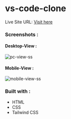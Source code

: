 # vs-code-clone 

Live Site URL: [Visit here  ]()

### Screenshots :

#### Desktop-View :

![pc-view-ss]()


#### Mobile-View :

![mobile-view-ss]()

### Built with :

- HTML
- CSS
- Tailwind CSS

